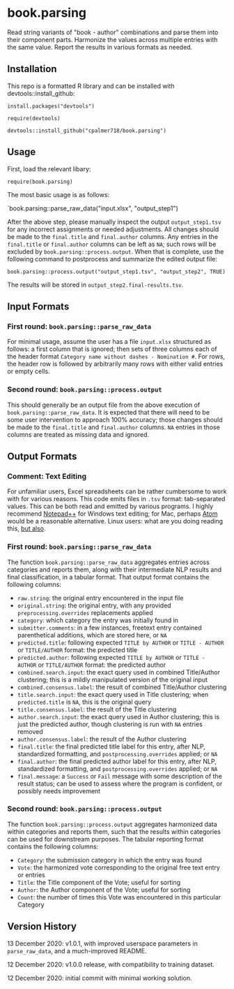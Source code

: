 # book.parsing
 
Read string variants of "book - author" combinations and parse them into their component parts.
Harmonize the values across multiple entries with the same value. Report the results in various
formats as needed.


## Installation

This repo is a formatted R library and can be installed with devtools::install_github:

`install.packages("devtools")`

`require(devtools)`

`devtools::install_github("cpalmer718/book.parsing")`

## Usage

First, load the relevant libary:

`require(book.parsing)`

The most basic usage is as follows:

`book.parsing::parse_raw_data("input.xlsx", "output_step1")

After the above step, please manually inspect the output `output_step1.tsv`
for any incorrect assignments or needed adjustments. All changes should be made to
the `final.title` and `final.author` columns. Any entries in the `final.title`
or `final.author` columns can be left as `NA`; such rows will be excluded
by `book.parsing::process.output`. When that is complete, use the following
command to postprocess and summarize the edited output file:

`book.parsing::process.output("output_step1.tsv", "output_step2", TRUE)`

The results will be stored in `output_step2.final-results.tsv`.

## Input Formats

### First round: `book.parsing::parse_raw_data`

For minimal usage, assume the user has a file `input.xlsx` structured as follows:
a first column that is ignored; then sets of three columns each of the header format
`Category name without dashes - Nomination #`. For rows, the header row is followed
by arbitrarily many rows with either valid entries or empty cells.

### Second round: `book.parsing::process.output`

This should generally be an output file from the above execution of `book.parsing::parse_raw_data`.
It is expected that there will need to be some user intervention to approach 100% accuracy; those
changes should be made to the `final.title` and `final.author` columns. `NA` entries in those
columns are treated as missing data and ignored.

## Output Formats

### Comment: Text Editing

For unfamiliar users, Excel spreadsheets can be rather cumbersome to work with for various reasons.
This code emits files in `.tsv` format: tab-separated values. This can be both read and emitted by various
programs. I highly recommend [Notepad++](https://notepad-plus-plus.org/) for Windows text editing; for Mac,
perhaps [Atom](https://atom.io/) would be a reasonable alternative. Linux users: what are you doing reading this,
[but also](https://www.gnu.org/software/emacs/).

### First round: `book.parsing::parse_raw_data`

The function `book.parsing::parse_raw_data` aggregates entries across categories
and reports them, along with their intermediate NLP results and final classification,
in a tabular format. That output format contains the following columns:

 - `raw.string`: the original entry encountered in the input file
 - `original.string`: the original entry, with any provided `preprocessing.overrides` replacements applied
 - `category`: which category the entry was initially found in
 - `submitter.comments`: in a few instances, freetext entry contained parenthetical additions, which are stored here, or `NA`
 - `predicted.title`: following expected `TITLE by AUTHOR` or `TITLE - AUTHOR` or `TITLE/AUTHOR` format: the predicted title
 - `predicted.author`: following expected `TITLE by AUTHOR` or `TITLE - AUTHOR` or `TITLE/AUTHOR` format: the predicted author
 - `combined.search.input`: the exact query used in combined Title/Author clustering; this is a mildly manipulated version of the original input
 - `combined.consensus.label`: the result of combined Title/Author clustering
 - `title.search.input`: the exact query used in Title clustering; when `predicted.title` is `NA`, this is the original query
 - `title.consensus.label`: the result of the Title clustering
 - `author.search.input`: the exact query used in Author clustering; this is just the predicted author, though clustering is run with `NA` entries removed
 - `author.consensus.label`: the result of the Author clustering
 - `final.title`: the final predicted title label for this entry, after NLP, standardized formatting, and `postprocessing.overrides` applied; or `NA`
 - `final.author`: the final predicted author label for this entry, after NLP, standardized formatting, and `postprocessing.overrides` applied; or `NA`
 - `final.message`: a `Success` or `Fail` message with some description of the result status; can be used to assess where the program is confident, or possibly needs improvement

### Second round: `book.parsing::process.output`

The function `book.parsing::process.output` aggregates harmonized data within categories
and reports them, such that the results within categories can be used for downstream purposes.
The tabular reporting format contains the following columns:
 - `Category`: the submission category in which the entry was found
 - `Vote`: the harmonized vote corresponding to the original free text entry or entries
 - `Title`: the Title component of the Vote; useful for sorting
 - `Author`: the Author component of the Vote; useful for sorting
 - `Count`: the number of times this Vote was encountered in this particular Category

## Version History

13 December 2020: v1.0.1, with improved userspace parameters in `parse_raw_data`, and a much-improved README.

12 December 2020: v1.0.0 release, with compatibility to training dataset.

12 December 2020: initial commit with minimal working solution.
